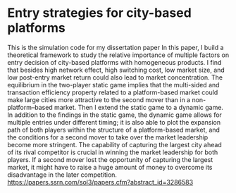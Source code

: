 # Entry strategies for city-based platforms
This is the simulation code for my dissertation paper 
In this paper, I build a theoretical framework to study the relative importance
of multiple factors on entry decision of city-based platforms with homogeneous
products. I find that besides high network effect, high switching cost, low market
size, and low post-entry market return could also lead to market concentration.
The equilibrium in the two-player static game implies that the multi-sided and
transaction efficiency property related to a platform-based market could make large
cities more attractive to the second mover than in a non-platform–based market.
Then I extend the static game to a dynamic game. In addition to the findings in the
static game, the dynamic game allows for multiple entries under different timing;
it is also able to plot the expansion path of both players within the structure of
a platform-based market, and the conditions for a second mover to take over the
market leadership become more stringent. The capability of capturing the largest
city ahead of its rival competitor is crucial in winning the market leadership for both
players. If a second mover lost the opportunity of capturing the largest market, it
might have to raise a huge amount of money to overcome its disadvantage in the
later competition.
https://papers.ssrn.com/sol3/papers.cfm?abstract_id=3286583
